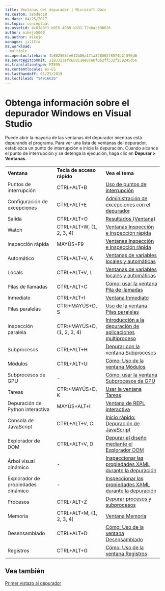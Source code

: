 ```yaml
---
title: Ventanas del depurador | Microsoft Docs
ms.custom: seodec18
ms.date: 04/25/2017
ms.topic: conceptual
ms.assetid: 4c6fe8f1-b015-4989-bb31-72ebac390026
author: mikejo5000
ms.author: mikejo
manager: jillfra
ms.workload:
- multiple
ms.openlocfilehash: 4b802503fe612b80a171a328502f8074b2f596d6
ms.sourcegitcommit: 2193323efc608118e0ce6f6b2ff532f158245d56
ms.translationtype: MTE95
ms.contentlocale: es-ES
ms.lasthandoff: 01/25/2019
ms.locfileid: "54916626"
---
```

# <a name="learn-about-debugger-windows-in-visual-studio"></a>Obtenga información sobre el depurador Windows en Visual Studio

Puede abrir la mayoría de las ventanas del depurador mientras está depurando el programa. Para ver una lista de ventanas del depurador, establezca un punto de interrupción e inicie la depuración. Cuando alcance el punto de interrupción y se detenga la ejecución, haga clic en **Depurar > Ventanas**.

||||
|-|-|-|
|**Ventana**|**Tecla de acceso rápido**|**Vea el tema**|
|Puntos de interrupción|CTRL+ALT+B|[Uso de puntos de interrupción](../debugger/using-breakpoints.md)|
|Configuración de excepciones|CTRL+ALT+E|[Administración de excepciones con el depurador](../debugger/managing-exceptions-with-the-debugger.md)|
|Salida|CTRL+ALT+O|[Resultados (Ventana)](../ide/reference/output-window.md)|
|Watch|CTRL+ALT+W, (1, 2, 3, 4)|[Ventanas Inspección e Inspección rápida](../debugger/watch-and-quickwatch-windows.md)|
|Inspección rápida|MAYÚS+F9|[Ventanas Inspección e Inspección rápida](../debugger/watch-and-quickwatch-windows.md)|
|Automático|CTRL+ALT+V, A|[Ventanas de variables locales y automáticas](../debugger/autos-and-locals-windows.md)|
|Locals|CTRL+ALT+V, L|[Ventanas de variables locales y automáticas](../debugger/autos-and-locals-windows.md)|
|Pilas de llamadas|CTRL+ALT+C|[Cómo: usar la ventana Pila de llamadas](../debugger/how-to-use-the-call-stack-window.md)|
|Inmediato|CTRL+ALT+I|[Ventana Inmediato](../ide/reference/immediate-window.md)|
|Pilas paralelas|CTR:+MAYÚS+D, S|[Uso de la ventana Pilas paralelas](../debugger/using-the-parallel-stacks-window.md)|
|Inspección paralela|CTR:+MAYÚS+D, (1, 2, 3, 4)|[Introducción a la depuración de aplicaciones multiproceso](../debugger/get-started-debugging-multithreaded-apps.md)|
|Subprocesos|CTRL+ALT+H|[Depurar con la ventana Subprocesos](../debugger/how-to-use-the-threads-window.md)|
|Módulos|CTRL+ALT+U|[Cómo: Uso de la ventana Módulos](../debugger/how-to-use-the-modules-window.md)|
|Subprocesos de GPU|-|[Cómo: usar la ventana Subprocesos de GPU](../debugger/how-to-use-the-gpu-threads-window.md)|
|Tareas|CTR:+MAYÚS+D, K|[Usar la ventana Tareas](../debugger/using-the-tasks-window.md)|
|Depuración de Python interactiva|MAYÚS+ALT+I|[Ventana de REPL interactiva](../python/python-interactive-repl-in-visual-studio.md)|
|Consola de JavaScript|CTRL+ALT+V, C|[Inicio rápido: Depuración de JavaScript](../debugger/quickstart-debug-javascript-using-the-console.md)|
|Explorador de DOM|CTRL+ALT+V, D|[Depurar el diseño mediante el Explorador DOM](/visualstudio/debugger/quickstart-debug-html-and-css)|
|Árbol visual dinámico|-|[Inspeccionar las propiedades XAML durante la depuración](../debugger/inspect-xaml-properties-while-debugging.md)|
|Explorador de propiedades dinámico|-|[Inspeccionar las propiedades XAML durante la depuración](../debugger/inspect-xaml-properties-while-debugging.md)|
|Procesos|CTRL+ALT+Z|[Depurar procesos y subprocesos](../debugger/debug-threads-and-processes.md)|
|Memoria|CTRL+ALT+M, (1, 2, 3, 4)|[Ventana Memoria](../debugger/memory-windows.md)|
|Desensamblado|CTRL+ALT+D|[Cómo: Uso de la ventana Desensamblado](../debugger/how-to-use-the-disassembly-window.md)|
|Registros|CTRL+ALT+G|[Cómo: Uso de la ventana Registros](../debugger/how-to-use-the-registers-window.md)|

## <a name="see-also"></a>Vea también

[Primer vistazo al depurador](../debugger/debugger-feature-tour.md)